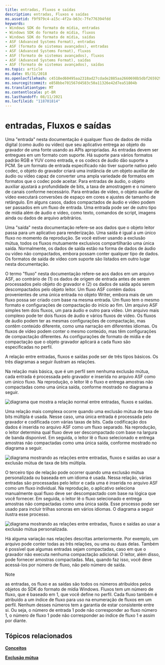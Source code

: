 ```yaml
---
title: entradas, Fluxos e saídas
description: entradas, Fluxos e saídas
ms.assetid: f9f979c4-a15c-4f2a-b63c-7fe776394fdd
keywords:
- Windows SDK do formato de mídia, entradas
- Windows SDK do formato de mídia, fluxos
- Windows SDK do formato de mídia, saídas
- ASF (Advanced Systems Format), entradas
- ASF (formato de sistemas avançados), entradas
- ASF (Advanced Systems Format), fluxos
- ASF (formato de sistemas avançados), fluxos
- ASF (Advanced Systems Format), saídas
- ASF (formato de sistemas avançados), saídas
ms.topic: article
ms.date: 05/31/2018
ms.openlocfilehash: c4518ed60495aa2318ad27cdade2885aa2660698b5dbf2659290dabf985246da
ms.sourcegitcommit: e858bbe701567d4583c50a11326e42d7ea51804b
ms.translationtype: MT
ms.contentlocale: pt-BR
ms.lasthandoff: 08/11/2021
ms.locfileid: "118701814"
---
```

# <a name="inputs-streams-and-outputs"></a>entradas, Fluxos e saídas

Uma "entrada" nesta documentação é qualquer fluxo de dados de mídia digital (como áudio ou vídeo) que seu aplicativo entrega ao objeto do gravador de uma fonte usando as APIs apropriadas. As entradas devem ser entregues em um formato com suporte. Há suporte para vários formatos padrão RGB e YUV como entrada, e os codecs de áudio dão suporte a PCM. Se um formato de entrada especificado não tiver suporte nativo pelo codec, o objeto do gravador criará uma instância de um objeto auxiliar de áudio ou vídeo capaz de converter uma ampla variedade de formatos em formatos que o codec pode aceitar. Para entradas de áudio, o objeto auxiliar ajustará a profundidade de bits, a taxa de amostragem e o número de canais conforme necessário. Para entradas de vídeo, o objeto auxiliar de vídeo executará conversões de espaço em cores e ajustes de tamanho de retângulo. Em alguns casos, dados compactados de áudio e vídeo podem ser passados em um fluxo de entrada. Uma entrada pode ser de outro tipo de mídia além de áudio e vídeo, como texto, comandos de script, imagens ainda ou dados de arquivo arbitrários.

Uma "saída" nesta documentação refere-se aos dados que o objeto leitor passa para um aplicativo para renderização. Uma saída é igual a um único fluxo no momento da reprodução. Se você estiver usando a exclusão mútua, todos os fluxos mutuamente exclusivos compartilharão uma única saída. Normalmente, os dados de saída estão na forma de dados de áudio ou vídeo não compactados, embora possam conter qualquer tipo de dados. Os formatos de saída de vídeo com suporte são listados em outro lugar nesta documentação.

O termo "fluxo" nesta documentação refere-se aos dados em um arquivo ASF, ao contrário de (1) os dados de origem de entrada antes de serem processados pelo objeto do gravador e (2) os dados de saída após serem descompactados pelo objeto leitor. Um fluxo ASF contém dados provenientes de uma única entrada no objeto Writer, embora mais de um fluxo possa ser criado com base na mesma entrada. Um fluxo tem o mesmo formato e configurações de compactação do início ao fim. Um arquivo ASF simples tem dois fluxos, um para áudio e outro para vídeo. Um arquivo mais complexo pode ter dois fluxos de áudio e vários fluxos de vídeo. Os fluxos de áudio podem ter as mesmas configurações de compactação, mas contêm conteúdo diferente, como uma narração em diferentes idiomas. Os fluxos de vídeo podem conter o mesmo conteúdo, mas têm configurações de compactação diferentes. As configurações de formato de mídia e de compactação que o objeto gravador aplicará a cada fluxo são especificadas no perfil.

A relação entre entradas, fluxos e saídas pode ser de três tipos básicos. Os três diagramas a seguir ilustram as relações.

Na relação mais básica, que é um perfil sem nenhuma exclusão mútua, cada entrada é processada pelo gravador e inserida no arquivo ASF como um único fluxo. Na reprodução, o leitor lê o fluxo e entrega amostras não compactadas como uma única saída, conforme mostrado no diagrama a seguir.

![diagrama que mostra a relação normal entre entradas, fluxos e saídas.](images/formatsdk03.png)

Uma relação mais complexa ocorre quando uma exclusão mútua de taxa de bits múltipla é usada. Nesse caso, uma única entrada é processada pelo gravador e codificada com várias taxas de bits. Cada codificação dos dados é inserida no arquivo ASF como um fluxo separado. Na reprodução, o leitor determina qual fluxo deve ser descompactado com base na largura de banda disponível. Em seguida, o leitor lê o fluxo selecionado e entrega amostras não compactadas como uma única saída, conforme mostrado no diagrama a seguir.

![diagrama mostrando as relações entre entradas, fluxos e saídas ao usar a exclusão mútua de taxa de bits múltipla.](images/formatsdk04.png)

O terceiro tipo de relação pode ocorrer quando uma exclusão mútua personalizada ou baseada em um idioma é usada. Nessa relação, várias entradas são processadas pelo leitor e cada uma é inserida no arquivo ASF como um fluxo individual. Na reprodução, o aplicativo seleciona manualmente qual fluxo deve ser descompactado com base na lógica que você fornecer. Em seguida, o leitor lê o fluxo selecionado e entrega amostras não compactadas como uma única saída. Esse processo pode ser usado para incluir trilhas sonoras em vários idiomas. O diagrama a seguir ilustra esse processo.

![diagrama mostrando as relações entre entradas, fluxos e saídas ao usar a exclusão mútua personalizada.](images/formatsdk02.png)

Há alguma variação nas relações descritas anteriormente. Por exemplo, um arquivo pode conter todas as três relações, ou uma ou duas delas. Também é possível que algumas entradas sejam compactadas, caso em que o gravador não executa nenhuma compactação adicional. O leitor, além disso, pode fornecer amostras compactadas. Mas, quando faz isso, você deve acessá-los por número de fluxo, não pelo número de saída.

> [!Note]  
> as entradas, os fluxo e as saídas são todos os números atribuídos pelos objetos do SDK do formato de mídia Windows. Fluxos tem um número de fluxo, que é baseado em 1, que você define no perfil. Cada fluxo também é atribuído a um índice de fluxo para uso na enumeração de fluxos em um perfil. Nenhum desses números tem a garantia de estar consistente entre si. Ou seja, o número de entrada 1 pode não corresponder ao fluxo número 1, o número de fluxo 1 pode não corresponder ao índice de fluxo 1 e assim por diante.

 

## <a name="related-topics"></a>Tópicos relacionados

<dl> <dt>

[**Conceitos**](concepts.md)
</dt> <dt>

[**Exclusão mútua**](mutual-exclusion.md)
</dt> </dl>

 

 




